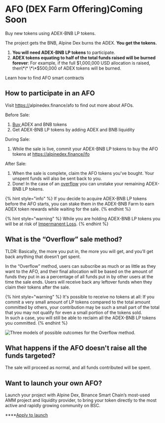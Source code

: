 # AFO (DEX Farm Offering)Coming Soon



Buy new tokens using ADEX-BNB LP tokens.

The project gets the BNB, Alpine Dex burns the ADEX. **You get the tokens.**

1. **You will need ADEX-BNB LP tokens** to participate.
2. **ADEX tokens equating to half of the total funds raised will be burned forever**: For example, if the full $1,000,000 USD allocation is raised, then\*\* \*\*$500,000 of ADEX tokens will be burned.

Learn how to find AFO smart contracts

## **How to participate in an AFO**

Visit [https://](https://pancakeswap.finance/ifo)alpinedex.finance/afo to find out more about AFOs.

Before Sale:

1. [Buy ](https://exchange.pancakeswap.finance/?\_gl=1\*1bc8owa\*\_ga\*ODA4ODE5MjM4LjE2MDUxNTI3NTE.\*\_ga\_334KNG3DMQ\*MTYwNTQ4OTEwNy4yNi4xLjE2MDU0ODkxMjcuMA..#/swap)ADEX and BNB tokens
2. Get ADEX-BNB LP tokens by adding ADEX and BNB liquidity

During Sale:

1. While the sale is live, commit your ADEX-BNB LP tokens to buy the AFO tokens at https://alpinedex.finance/ifo

After Sale:

1. When the sale is complete, claim the AFO tokens you've bought. Your unspent funds will also be sent back to you.
2. Done! In the case of an [overflow](https://app.gitbook.com/@pancakeswap-1/s/pancakeswap/\~/drafts/-MMK-KmBq5\_Mfs94Ul6x/core-products/ifo-initial-farm-offering#overflow) you can unstake your remaining ADEX-BNB LP tokens.

{% hint style="info" %}
If you decide to acquire ADEX-BNB LP tokens before the AFO starts, you can stake them in the ADEX-BNB Farm to earn ADEX token rewards while waiting for the sale.
{% endhint %}

{% hint style="warning" %}
While you are holding ADEX-BNB LP tokens you will be at risk of [Impermanent Loss](https://academy.binance.com/en/articles/impermanent-loss-explained).
{% endhint %}

## **What is the “Overflow” sale method?** <a href="overflow" id="overflow"></a>

TLDR: Basically, the more you put in, the more you will get, and you’ll get back anything that doesn’t get spent.

In the “Overflow” method, users can subscribe as much or as little as they want to the AFO, and their final allocation will be based on the amount of funds they put in as a percentage of all funds put in by other users at the time the sale ends. Users will receive back any leftover funds when they claim their tokens after the sale.

{% hint style="warning" %}
It's possible to receive no tokens at all: If you commit a very small amount of LP tokens compared to the total amount committed by others, your contribution may be such a small part of the total that you may not qualify for even a small portion of the tokens sold.\
In such a case, you will still be able to reclaim all the ADEX-BNB LP tokens you committed.
{% endhint %}

![Three models of possible outcomes for the Overflow method.](broken-reference)

## What happens if the AFO doesn't raise all the funds targeted?

The sale will proceed as normal, and all funds contributed will be spent.

## Want to launch your own AFO?

Launch your project with Alpine Dex, Binance Smart Chain’s most-used AMM project and liquidity provider, to bring your token directly to the most active and rapidly growing community on BSC.

\*\*\*\*[Apply to launch](https://docs.google.com/forms/d/e/1FAIpQLScGdT5rrVMr4WOWr08pvcroSeuIOtEJf1sVdQGVdcAOqryigQ/viewform)
